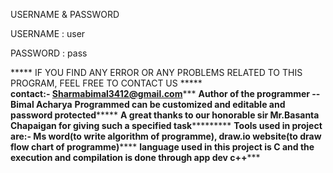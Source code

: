 USERNAME & PASSWORD 

USERNAME : user

PASSWORD : pass


***** IF YOU FIND ANY ERROR OR ANY PROBLEMS RELATED TO THIS PROGRAM, FEEL FREE TO CONTACT US *****  
******contact:- Sharmabimal3412@gmail.com*********
******Author of the programmer --Bimal Acharya******
******Programmed can be customized and editable and password protected***********
******A great thanks to our honorable sir Mr.Basanta Chapaigan for giving such a specified task***************
******Tools used in project are:- Ms word(to write algorithm of programme), draw.io website(to draw flow chart of programme)**********
********language used in this  project is C and the execution and compilation is done through app dev c++***********
